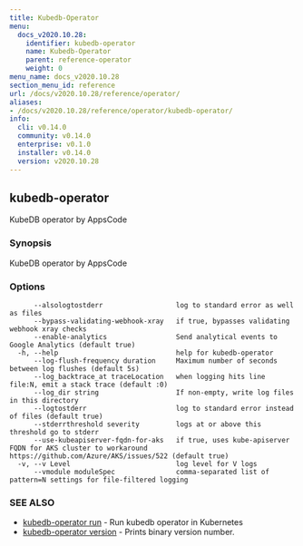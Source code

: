 ```yaml
---
title: Kubedb-Operator
menu:
  docs_v2020.10.28:
    identifier: kubedb-operator
    name: Kubedb-Operator
    parent: reference-operator
    weight: 0
menu_name: docs_v2020.10.28
section_menu_id: reference
url: /docs/v2020.10.28/reference/operator/
aliases:
- /docs/v2020.10.28/reference/operator/kubedb-operator/
info:
  cli: v0.14.0
  community: v0.14.0
  enterprise: v0.1.0
  installer: v0.14.0
  version: v2020.10.28
---
```


## kubedb-operator

KubeDB operator by AppsCode

### Synopsis

KubeDB operator by AppsCode

### Options

```
      --alsologtostderr                  log to standard error as well as files
      --bypass-validating-webhook-xray   if true, bypasses validating webhook xray checks
      --enable-analytics                 Send analytical events to Google Analytics (default true)
  -h, --help                             help for kubedb-operator
      --log-flush-frequency duration     Maximum number of seconds between log flushes (default 5s)
      --log_backtrace_at traceLocation   when logging hits line file:N, emit a stack trace (default :0)
      --log_dir string                   If non-empty, write log files in this directory
      --logtostderr                      log to standard error instead of files (default true)
      --stderrthreshold severity         logs at or above this threshold go to stderr
      --use-kubeapiserver-fqdn-for-aks   if true, uses kube-apiserver FQDN for AKS cluster to workaround https://github.com/Azure/AKS/issues/522 (default true)
  -v, --v Level                          log level for V logs
      --vmodule moduleSpec               comma-separated list of pattern=N settings for file-filtered logging
```

### SEE ALSO

* [kubedb-operator run](/docs/v2020.10.28/reference/operator/kubedb-operator_run)	 - Run kubedb operator in Kubernetes
* [kubedb-operator version](/docs/v2020.10.28/reference/operator/kubedb-operator_version)	 - Prints binary version number.

